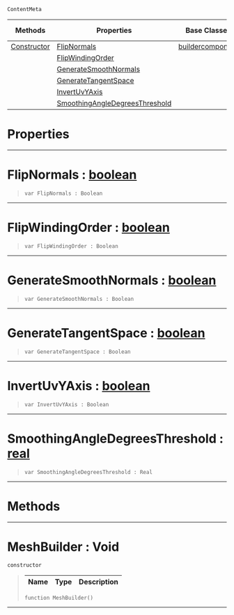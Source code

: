  `ContentMeta`

|Methods|Properties|Base Classes|Derived Classes|
|---|---|---|---|
|[ Constructor](https://plasmaengine.github.io/PlasmaDocs/Plasma1/C++/code_reference/class_reference/meshbuilder.markdown#meshbuilder-void)|[ FlipNormals](https://plasmaengine.github.io/PlasmaDocs/Plasma1/C++/code_reference/class_reference/meshbuilder.markdown#flipnormals-plasma-engine)|[buildercomponent](https://plasmaengine.github.io/PlasmaDocs/Plasma1/C++/code_reference/class_reference/buildercomponent.markdown)| |
| |[ FlipWindingOrder](https://plasmaengine.github.io/PlasmaDocs/Plasma1/C++/code_reference/class_reference/meshbuilder.markdown#flipwindingorder-plasma-en)| | |
| |[ GenerateSmoothNormals](https://plasmaengine.github.io/PlasmaDocs/Plasma1/C++/code_reference/class_reference/meshbuilder.markdown#generatesmoothnormals-ze)| | |
| |[ GenerateTangentSpace](https://plasmaengine.github.io/PlasmaDocs/Plasma1/C++/code_reference/class_reference/meshbuilder.markdown#generatetangentspace-zer)| | |
| |[ InvertUvYAxis](https://plasmaengine.github.io/PlasmaDocs/Plasma1/C++/code_reference/class_reference/meshbuilder.markdown#invertuvyaxis-plasma-engin)| | |
| |[ SmoothingAngleDegreesThreshold](https://plasmaengine.github.io/PlasmaDocs/Plasma1/C++/code_reference/class_reference/meshbuilder.markdown#smoothingangledegreesthr)| | |


 #  Properties


---  
 #  FlipNormals : [boolean](https://plasmaengine.github.io/PlasmaDocs/Plasma1/C++/code_reference/lightning_base_types/boolean.markdown)

> 
> ``` lang=cpp, name=Lightning
> var FlipNormals : Boolean


---  
 #  FlipWindingOrder : [boolean](https://plasmaengine.github.io/PlasmaDocs/Plasma1/C++/code_reference/lightning_base_types/boolean.markdown)

> 
> ``` lang=cpp, name=Lightning
> var FlipWindingOrder : Boolean


---  
 #  GenerateSmoothNormals : [boolean](https://plasmaengine.github.io/PlasmaDocs/Plasma1/C++/code_reference/lightning_base_types/boolean.markdown)

> 
> ``` lang=cpp, name=Lightning
> var GenerateSmoothNormals : Boolean


---  
 #  GenerateTangentSpace : [boolean](https://plasmaengine.github.io/PlasmaDocs/Plasma1/C++/code_reference/lightning_base_types/boolean.markdown)

> 
> ``` lang=cpp, name=Lightning
> var GenerateTangentSpace : Boolean


---  
 #  InvertUvYAxis : [boolean](https://plasmaengine.github.io/PlasmaDocs/Plasma1/C++/code_reference/lightning_base_types/boolean.markdown)

> 
> ``` lang=cpp, name=Lightning
> var InvertUvYAxis : Boolean


---  
 #  SmoothingAngleDegreesThreshold : [real](https://plasmaengine.github.io/PlasmaDocs/Plasma1/C++/code_reference/lightning_base_types/real.markdown)

> 
> ``` lang=cpp, name=Lightning
> var SmoothingAngleDegreesThreshold : Real


---  
 #  Methods


---  
 #  MeshBuilder : Void

 `constructor`

> 
> |Name|Type|Description|
> |---|---|---|
> ``` lang=cpp, name=Lightning
> function MeshBuilder()
> ``` 


---  
 

 